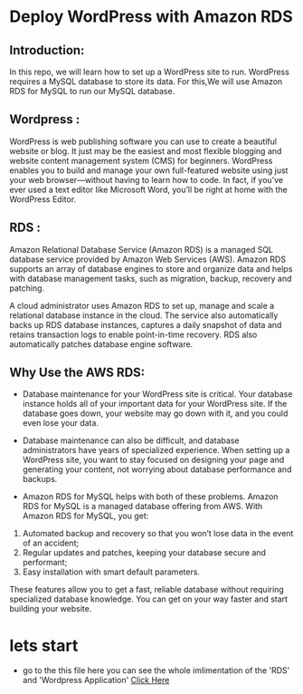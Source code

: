# Deploy WordPress with Amazon RDS

## Introduction: 
In this repo, we will learn how to set up a WordPress site to run. WordPress requires a MySQL database to store its data. For this,We will use Amazon RDS for MySQL to run our MySQL database.

## Wordpress :
WordPress is web publishing software you can use to create a beautiful website or blog. It just may be the easiest and most flexible blogging and website content management system (CMS) for beginners.
WordPress enables you to build and manage your own full-featured website using just your web browser—without having to learn how to code. In fact, if you’ve ever used a text editor like Microsoft Word, you’ll be right at home with the WordPress Editor.

## RDS :
Amazon Relational Database Service (Amazon RDS) is a managed SQL database service provided by Amazon Web Services (AWS). Amazon RDS supports an array of database engines to store and organize data and helps with database management tasks, such as migration, backup, recovery and patching.

A cloud administrator uses Amazon RDS to set up, manage and scale a relational database instance in the cloud. The service also automatically backs up RDS database instances, captures a daily snapshot of data and retains transaction logs to enable point-in-time recovery. RDS also automatically patches database engine software.

## Why Use the AWS RDS:
- Database maintenance for your WordPress site is critical. Your database instance holds all of your important data for your WordPress site. If the database goes down, your  website may go down with it, and you could even lose your data.
 
- Database maintenance can also be difficult, and database administrators have years of specialized experience. When setting up a WordPress site, you want to stay focused on designing your page and generating your content, not worrying about database performance and backups.

- Amazon RDS for MySQL helps with both of these problems. Amazon RDS for MySQL is a managed database offering from AWS. With Amazon RDS for MySQL, you get:
 1. Automated backup and recovery so that you won’t lose data in the event of an accident;
 2. Regular updates and patches, keeping your database secure and performant;
 3. Easy installation with smart default parameters.
 
These features allow you to get a fast, reliable database without requiring specialized database knowledge. You can get on your way faster and start building your website.
# lets start
- go to the this file here you can see the whole imlimentation of the 'RDS' and 'Wordpress Application' [Click Here](docs/implementation.md)
